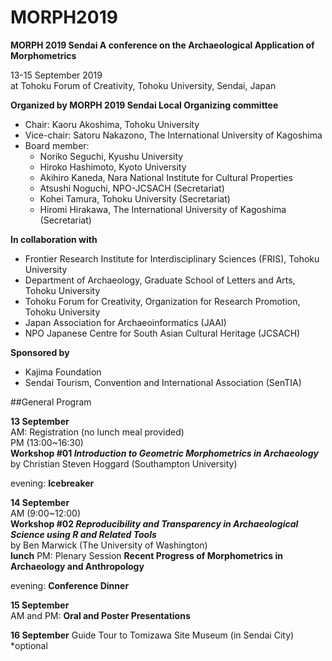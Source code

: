 # MORPH2019
**MORPH 2019 Sendai A conference on the Archaeological Application of Morphometrics**  

13-15 September 2019  
at Tohoku Forum of Creativity, Tohoku University, Sendai, Japan

**Organized by MORPH 2019 Sendai Local Organizing committee**
- Chair:	Kaoru Akoshima, Tohoku University  
- Vice-chair: 	Satoru Nakazono, The International University of Kagoshima  
- Board member:
    - Noriko Seguchi, Kyushu University  
    - Hiroko Hashimoto, Kyoto University  
    - Akihiro Kaneda, Nara National Institute for Cultural Properties  
    - Atsushi Noguchi, NPO-JCSACH (Secretariat)  
    - Kohei Tamura, Tohoku University (Secretariat)  
    - Hiromi Hirakawa, The International University of Kagoshima (Secretariat)

**In collaboration with**  
- Frontier Research Institute for Interdisciplinary Sciences (FRIS), Tohoku University  
- Department of Archaeology, Graduate School of Letters and Arts, Tohoku University  
- Tohoku Forum for Creativity, Organization for Research Promotion, Tohoku University  
- Japan Association for Archaeoinformatics (JAAI)  
- NPO Japanese Centre for South Asian Cultural Heritage (JCSACH)  

**Sponsored by**  
- Kajima Foundation  
- Sendai Tourism, Convention and International Association (SenTIA)  

##General Program

**13 September**  
AM: Registration (no lunch meal provided)  
PM (13:00~16:30)  
**Workshop #01 *Introduction to Geometric Morphometrics in Archaeology***  
by Christian Steven Hoggard (Southampton University)  

evening: **Icebreaker**  

**14 September**  
AM (9:00~12:00)  
**Workshop #02 *Reproducibility and Transparency in Archaeological Science using R and Related Tools***  
by Ben Marwick (The University of Washington)  
**lunch** 
PM: Plenary Session **Recent Progress of Morphometrics in Archaeology and Anthropology**

evening: **Conference Dinner**  

**15 September**  
AM and PM: **Oral and Poster Presentations**  

**16 September**
Guide Tour to Tomizawa Site Museum (in Sendai City) *optional

